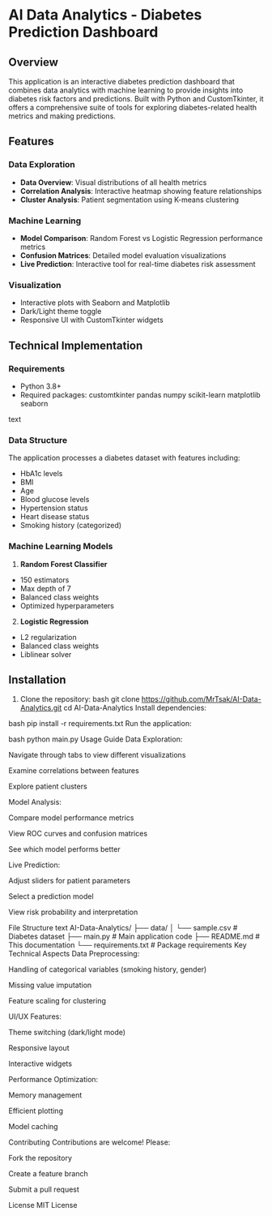 # AI Data Analytics - Diabetes Prediction Dashboard

## Overview

This application is an interactive diabetes prediction dashboard that combines data analytics with machine learning to provide insights into diabetes risk factors and predictions. Built with Python and CustomTkinter, it offers a comprehensive suite of tools for exploring diabetes-related health metrics and making predictions.

## Features

### Data Exploration
- **Data Overview**: Visual distributions of all health metrics
- **Correlation Analysis**: Interactive heatmap showing feature relationships
- **Cluster Analysis**: Patient segmentation using K-means clustering

### Machine Learning
- **Model Comparison**: Random Forest vs Logistic Regression performance metrics
- **Confusion Matrices**: Detailed model evaluation visualizations
- **Live Prediction**: Interactive tool for real-time diabetes risk assessment

### Visualization
- Interactive plots with Seaborn and Matplotlib
- Dark/Light theme toggle
- Responsive UI with CustomTkinter widgets

## Technical Implementation

### Requirements
- Python 3.8+
- Required packages:
customtkinter
pandas
numpy
scikit-learn
matplotlib
seaborn

text

### Data Structure
The application processes a diabetes dataset with features including:
- HbA1c levels
- BMI
- Age
- Blood glucose levels
- Hypertension status
- Heart disease status
- Smoking history (categorized)

### Machine Learning Models
1. **Random Forest Classifier**
 - 150 estimators
 - Max depth of 7
 - Balanced class weights
 - Optimized hyperparameters

2. **Logistic Regression**
 - L2 regularization
 - Balanced class weights
 - Liblinear solver

## Installation

1. Clone the repository:
bash
 git clone https://github.com/MrTsak/AI-Data-Analytics.git
 cd AI-Data-Analytics
Install dependencies:

bash
pip install -r requirements.txt
Run the application:

bash
python main.py
Usage Guide
Data Exploration:

Navigate through tabs to view different visualizations

Examine correlations between features

Explore patient clusters

Model Analysis:

Compare model performance metrics

View ROC curves and confusion matrices

See which model performs better

Live Prediction:

Adjust sliders for patient parameters

Select a prediction model

View risk probability and interpretation

File Structure
text
AI-Data-Analytics/
├── data/
│   └── sample.csv          # Diabetes dataset
├── main.py                 # Main application code
├── README.md               # This documentation
└── requirements.txt        # Package requirements
Key Technical Aspects
Data Preprocessing:

Handling of categorical variables (smoking history, gender)

Missing value imputation

Feature scaling for clustering

UI/UX Features:

Theme switching (dark/light mode)

Responsive layout

Interactive widgets

Performance Optimization:

Memory management

Efficient plotting

Model caching

Contributing
Contributions are welcome! Please:

Fork the repository

Create a feature branch

Submit a pull request

License
MIT License